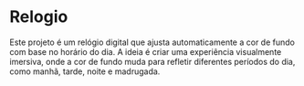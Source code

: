 # Relogio
Este projeto é um relógio digital que ajusta automaticamente a cor de fundo com base no horário do dia. A ideia é criar uma experiência visualmente imersiva, onde a cor de fundo muda para refletir diferentes períodos do dia, como manhã, tarde, noite e madrugada.

